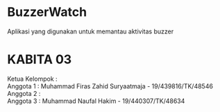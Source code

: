# BuzzerWatch

Aplikasi yang digunakan untuk memantau aktivitas buzzer

# KABITA 03

Ketua Kelompok :<br/>
Anggota 1 : Muhammad Firas Zahid Suryaatmaja - 19/439816/TK/48546<br/>
Anggota 2 :<br/>
Anggota 3 : Muhammad Naufal Hakim - 19/440307/TK/48634 <br/>
